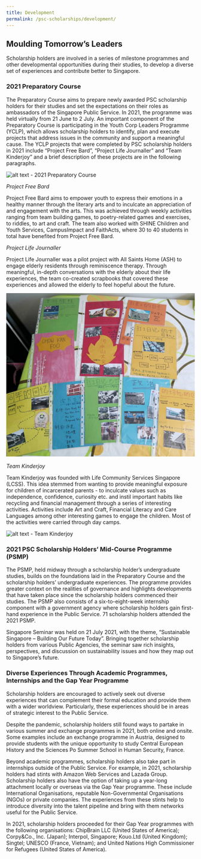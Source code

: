 ```yaml
---
title: Development
permalink: /psc-scholarships/development/
---
```

## **Moulding Tomorrow’s Leaders**

Scholarship holders are involved in a series of milestone programmes and other developmental opportunities during their studies, to develop a diverse set of experiences and contribute better to Singapore. 

### **2021 Preparatory Course**

The Preparatory Course aims to prepare newly awarded PSC scholarship holders for their studies and set the expectations on their roles as ambassadors of the Singapore Public Service. In 2021, the programme was held virtually from 21 June to 2 July. An important component of the Preparatory Course is participating in the Youth Corp Leaders Programme (YCLP), which allows scholarship holders to identify, plan and execute projects that address issues in the community and support a meaningful cause. The YCLP projects that were completed by PSC scholarship holders in 2021 include “Project Free Bard”, “Project Life Journaller” and “Team Kinderjoy” and a brief description of these projects are in the following paragraphs. 

![alt text - 2021 Preparatory Course](/images/004.png)

*Project Free Bard*

Project Free Bard aims to empower youth to express their emotions in a healthy manner through the literary arts and to inculcate an appreciation of and engagement with the arts. This was achieved through weekly activities ranging from team building games, to poetry-related games and exercises, to riddles, to art and craft. The team also worked with SHINE Children and Youth Services, CampusImpact and FaithActs, where 30 to 40 students in total have benefited from Project Free Bard.

*Project Life Journaller*

Project Life Journaller was a pilot project with All Saints Home (ASH) to engage elderly residents through reminiscence therapy. Through meaningful, in-depth conversations with the elderly about their life experiences, the team co-created scrapbooks that covered these experiences and allowed the elderly to feel hopeful about the future.

![alt text - Project Life Journaller](/images/005.jpg)

*Team Kinderjoy*

Team Kinderjoy was founded with Life Community Services Singapore (LCSS). This idea stemmed from wanting to provide meaningful exposure for children of incarcerated parents - to inculcate values such as independence, confidence, curiosity etc. and instil important habits like recycling and financial management through a series of interesting activities. Activities include Art and Craft, Financial Literacy and Care Languages among other interesting games to engage the children. Most of the activities were carried through day camps.

![alt text - Team Kinderjoy](/images/006.jpg)


### **2021 PSC Scholarship Holders’ Mid-Course Programme (PSMP)**

The PSMP, held midway through a scholarship holder’s undergraduate studies, builds on the foundations laid in the Preparatory Course and the scholarship holders’ undergraduate experiences. The programme provides greater context on the realities of governance and highlights developments that have taken place since the scholarship holders commenced their studies. The PSMP also consists of a six-to-eight-week internship component with a government agency where scholarship holders gain first-hand experience in the Public Service. 71 scholarship holders attended the 2021 PSMP.

Singapore Seminar was held on 21 July 2021, with the theme, “Sustainable Singapore – Building Our Future Today”. Bringing together scholarship holders from various Public Agencies, the seminar saw rich insights, perspectives, and discussion on sustainability issues and how they map out to Singapore’s future. 

### **Diverse Experiences Through Academic Programmes, Internships and the Gap Year Programme**

Scholarship holders are encouraged to actively seek out diverse experiences that can complement their formal education and provide them with a wider worldview. Particularly, these experiences should be in areas of strategic interest to the Public Service.

Despite the pandemic, scholarship holders still found ways to partake in various summer and exchange programmes in 2021, both online and onsite. Some examples include an exchange programme in Austria, designed to provide students with the unique opportunity to study Central European History and the Sciences Po Summer School in Human Security, France.

Beyond academic programmes, scholarship holders also take part in internships outside of the Public Service. For example, in 2021, scholarship holders had stints with Amazon Web Services and Lazada Group. Scholarship holders also have the option of taking up a year-long attachment locally or overseas via the Gap Year programme. These include International Organisations, reputable Non-Governmental Organisations (NGOs) or private companies.  The experiences from these stints help to introduce diversity into the talent pipeline and bring with them networks useful for the Public Service.

In 2021, scholarship holders proceeded for their Gap Year programmes with the following organisations: ChipBrain LLC (United States of America); Corpy&Co., Inc. (Japan); Interpol, Singapore; Kouo.Ltd (United Kingdom); Singtel; UNESCO (France, Vietnam); and United Nations High Commissioner for Refugees (United States of America).

